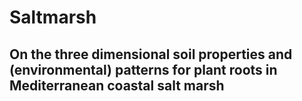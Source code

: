 # Saltmarsh
## On the three dimensional soil properties and (environmental) patterns for plant roots in Mediterranean coastal salt marsh

